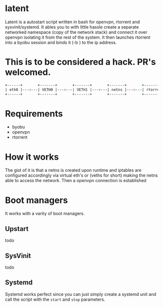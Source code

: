# latent
Latent is a autostart script written in bash for openvpn, rtorrent and sysvinit/systemd. It ables you to with little hassle
create a separate networked namespace (copy of the network stack) and connect it over openvpn isolating it from the rest of
the system. It then launches rtorrent into a byobu session and binds it (-b <ipaddr>) to the ip address.

# This is to be considered a hack. PR's welcomed.

```bash
+------+       +-------+       +-------+       +-------+       +-------------+
| eth0 |---<---| VETH0 |---<---| VETH1 |---<---| netns |---<---| rtorrent -b |
+------+       +-------+       +-------+       +-------+       +-------------+
```

# Requirements

* byobu
* openvpn
* rtorrent

# How it works
The gist of it is that a netns is created upon runtime and iptables are configured accordingly via virtual eth's or (veths for short) making the netns able to access the network.
Then a openvpn connection is established 

# Boot managers
It works with a varity of boot managers. 

## Upstart
todo

## SysVinit
todo

## Systemd
Systemd works perfect since you can just simply create a systemd unit and call the script with the `start` and `stop` parameters.




